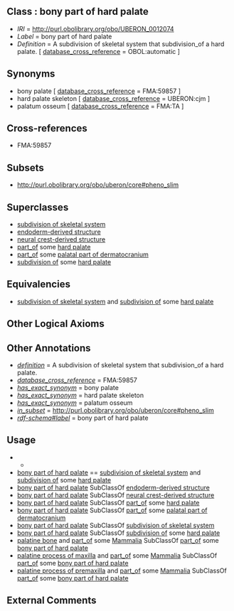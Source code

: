 
## Class : bony part of hard palate

 * *IRI* = http://purl.obolibrary.org/obo/UBERON_0012074
 * *Label* = bony part of hard palate
 * *Definition* = A subdivision of skeletal system that subdivision_of a hard palate. [ [database_cross_reference](../../ef/oboInOwl#hasDbXref.md) = OBOL:automatic ]

## Synonyms

 * bony palate [ [database_cross_reference](../../ef/oboInOwl#hasDbXref.md) = FMA:59857 ]
 * hard palate skeleton [ [database_cross_reference](../../ef/oboInOwl#hasDbXref.md) = UBERON:cjm ]
 * palatum osseum [ [database_cross_reference](../../ef/oboInOwl#hasDbXref.md) = FMA:TA ]

## Cross-references

 * FMA:59857

## Subsets

 * http://purl.obolibrary.org/obo/uberon/core#pheno_slim

## Superclasses

 * [subdivision of skeletal system](../../UBERON/75/UBERON_0000075.md)
 * [endoderm-derived structure](../../UBERON/19/UBERON_0004119.md)
 * [neural crest-derived structure](../../UBERON/13/UBERON_0010313.md)
 * [part_of](../../BFO/50/BFO_0000050.md) some [hard palate](../../UBERON/16/UBERON_0003216.md)
 * [part_of](../../BFO/50/BFO_0000050.md) some [palatal part of dermatocranium](../../UBERON/72/UBERON_0012072.md)
 * [subdivision of](../../core#subdivision/of/core#subdivision_of.md) some [hard palate](../../UBERON/16/UBERON_0003216.md)

## Equivalencies

 * [subdivision of skeletal system](../../UBERON/75/UBERON_0000075.md) and [subdivision of](../../core#subdivision/of/core#subdivision_of.md) some [hard palate](../../UBERON/16/UBERON_0003216.md)

## Other Logical Axioms


## Other Annotations

 * *[definition](../../IAO/15/IAO_0000115.md)* = A subdivision of skeletal system that subdivision_of a hard palate.
 * *[database_cross_reference](../../ef/oboInOwl#hasDbXref.md)* = FMA:59857
 * *[has_exact_synonym](../../ym/oboInOwl#hasExactSynonym.md)* = bony palate
 * *[has_exact_synonym](../../ym/oboInOwl#hasExactSynonym.md)* = hard palate skeleton
 * *[has_exact_synonym](../../ym/oboInOwl#hasExactSynonym.md)* = palatum osseum
 * *[in_subset](../../et/oboInOwl#inSubset.md)* = http://purl.obolibrary.org/obo/uberon/core#pheno_slim
 * *[rdf-schema#label](../../el/rdf-schema#label.md)* = bony part of hard palate

## Usage

 * -
 * [bony part of hard palate](../../UBERON/74/UBERON_0012074.md) == [subdivision of skeletal system](../../UBERON/75/UBERON_0000075.md) and [subdivision of](../../core#subdivision/of/core#subdivision_of.md) some [hard palate](../../UBERON/16/UBERON_0003216.md)
 * [bony part of hard palate](../../UBERON/74/UBERON_0012074.md) SubClassOf [endoderm-derived structure](../../UBERON/19/UBERON_0004119.md)
 * [bony part of hard palate](../../UBERON/74/UBERON_0012074.md) SubClassOf [neural crest-derived structure](../../UBERON/13/UBERON_0010313.md)
 * [bony part of hard palate](../../UBERON/74/UBERON_0012074.md) SubClassOf [part_of](../../BFO/50/BFO_0000050.md) some [hard palate](../../UBERON/16/UBERON_0003216.md)
 * [bony part of hard palate](../../UBERON/74/UBERON_0012074.md) SubClassOf [part_of](../../BFO/50/BFO_0000050.md) some [palatal part of dermatocranium](../../UBERON/72/UBERON_0012072.md)
 * [bony part of hard palate](../../UBERON/74/UBERON_0012074.md) SubClassOf [subdivision of skeletal system](../../UBERON/75/UBERON_0000075.md)
 * [bony part of hard palate](../../UBERON/74/UBERON_0012074.md) SubClassOf [subdivision of](../../core#subdivision/of/core#subdivision_of.md) some [hard palate](../../UBERON/16/UBERON_0003216.md)
 * [palatine bone](../../UBERON/82/UBERON_0001682.md) and [part_of](../../BFO/50/BFO_0000050.md) some [Mammalia](../../NCBITaxon/74/NCBITaxon_40674.md) SubClassOf [part_of](../../BFO/50/BFO_0000050.md) some [bony part of hard palate](../../UBERON/74/UBERON_0012074.md)
 * [palatine process of maxilla](../../UBERON/71/UBERON_0005871.md) and [part_of](../../BFO/50/BFO_0000050.md) some [Mammalia](../../NCBITaxon/74/NCBITaxon_40674.md) SubClassOf [part_of](../../BFO/50/BFO_0000050.md) some [bony part of hard palate](../../UBERON/74/UBERON_0012074.md)
 * [palatine process of premaxilla](../../UBERON/00/UBERON_0034900.md) and [part_of](../../BFO/50/BFO_0000050.md) some [Mammalia](../../NCBITaxon/74/NCBITaxon_40674.md) SubClassOf [part_of](../../BFO/50/BFO_0000050.md) some [bony part of hard palate](../../UBERON/74/UBERON_0012074.md)

## External Comments

